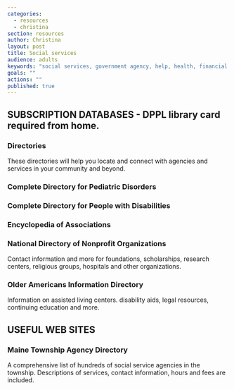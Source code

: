 ```yaml
---
categories: 
  - resources
  - christina
section: resources
author: Christina
layout: post
title: Social services
audience: adults
keywords: "social services, government agency, help, health, financial aid, disorders, medical assistance, financial assistance, mental health"
goals: ""
actions: ""
published: true
---
```


## SUBSCRIPTION DATABASES - DPPL library card required from home.

### Directories

These directories will help you locate and connect with agencies and services in your community and beyond.


### Complete Directory for Pediatric Disorders

### Complete Directory for People with Disabilities

### Encyclopedia of Associations

### National Directory of Nonprofit Organizations
Contact information and more for foundations, scholarships, research centers, religious groups, hospitals and other organizations.

### Older Americans Information Directory
Information on assisted living centers. disability aids, legal resources, continuing education and more.

## USEFUL WEB SITES

### Maine Township Agency Directory

A comprehensive list of hundreds of social service agencies in the township. Descriptions of services, contact information, hours and fees are included.